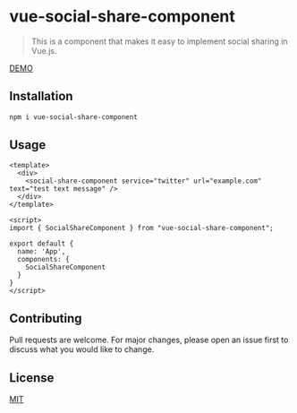 # vue-social-share-component

> This is a component that makes it easy to implement social sharing in Vue.js.

[DEMO](https://vue-social-share-component.vercel.app/)

## Installation

```bash
npm i vue-social-share-component
```

## Usage

```vue
<template>
  <div>
    <social-share-component service="twitter" url="example.com" text="test text message" />
  </div>
</template>

<script>
import { SocialShareComponent } from "vue-social-share-component";

export default {
  name: 'App',
  components: {
    SocialShareComponent
  }
}
</script>
```

## Contributing

Pull requests are welcome. For major changes, please open an issue first to discuss what you would like to change.

## License

[MIT](LICENSE)
